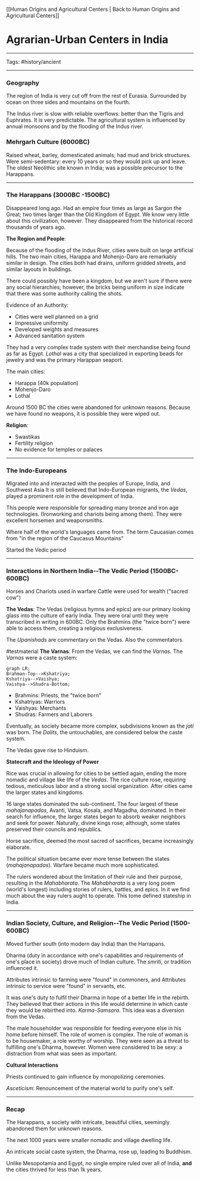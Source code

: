 [[Human Origins and Agricultural Centers | Back to Human Origins and Agricultural Centers]]
# Agrarian-Urban Centers in India

---

Tags: #history/ancient 

---

### Geography

The region of India is very cut off from the rest of Eurasia. Surrounded by ocean on three sides and mountains on the fourth. 

The Indus river is slow with reliable overflows: better than the Tigris and Euphrates. It is very predictable. 
The agricultural system is influenced by annual monsoons and by the flooding of the Indus river. 


### Mehrgarh Culture (6000BC)

Raised wheat, barley, domesticated animals; had mud and brick structures.
Were semi-sedentary: every 10 years or so they would pick up and leave.
The oldest Neolithic site known in India; was a possible precursor to the Harappans.

---

### The Harappans (3000BC -1500BC)

Disappeared long ago.
Had an empire four times as large as Sargon the Great; two times larger than the Old Kingdom of Egypt. 
We know very little about this civilization, however. They disappeared from the historical record thousands of years ago. 

**The Region and People**:

Because of the flooding of the Indus River, cities were built on large artificial hills.
The two main cities, Harappa and Mohenjo-Daro are remarkably similar in design. The cities both had drains, uniform gridded streets, and similar layouts in buildings. 

There could possibly have been a kingdom, but we aren't sure if there were any social hierarchies; however, the bricks being uniform in size indicate that there was some authority calling the shots.

Evidence of an Authority:
- Cities were well planned on a grid
- Impressive uniformity
- Developed weights and measures
- Advanced sanitation system

They had a very complex trade system with their merchandise being found as far as Egypt.
*Lothal* was a city that specialized in exporting beads for jewelry and was the primary Harappan seaport. 

The main cities:
- Harappa (40k population)
- Mohenjo-Daro
- Lothal

Around 1500 BC the cities were abandoned for unknown reasons. Because we have found no weapons, it is possible they were wiped out. 

**Religion**:
- Swastikas 
- Fertility religion
- No evidence for temples or palaces

---

### The Indo-Europeans

Migrated into and interacted with the peoples of Europe, India, and Southwest Asia
It is still believed that Indo-European migrants, the *Vedas*, played a prominent role in the development of India.

This people were responsible for spreading many bronze and iron age technologies. (Ironworking and chariots being among them). They were excellent horsemen and weaponsmiths.

Where half of the world's languages came from.
The term Caucasian comes from "in the region of the Caucasus Mountains"

Started the Vedic period

---

### Interactions in Northern India--The Vedic Period (1500BC-600BC)

Horses and Chariots used in warfare
Cattle were used for wealth ("sacred cow")

**The Vedas**:
The Vedas (religious hymns and epics) are our primary looking glass into the culture of early India. They were oral until they were transcribed in writing in 600BC. Only the Brahmins (the "twice born") were able to access them, creating a religious exclusiveness. 

The *Upanishads* are commentary on the Vedas. Also the commentators. 

#testmaterial 
**The Varnas**: 
From the Vedas, we can find the *Varnas*.
The *Varnas* were a caste system:
```mermaid
graph LR;
Brahman-Top-->Kshatriya;
Kshatriya-->Vaishya;
Vaishya-->Shudra-Bottom;
```
- Brahmins: Priests, the "twice born"
- Kshatriyas: Warriors
- Vaishyas: Merchants
- Shudras: Farmers and Laborers

Eventually, as society became more complex, subdivisions known as the *jati* was born.
The *Dalits*, the untouchables, are considered below the caste system.

The Vedas gave rise to Hinduism. 

**Statecraft and the Ideology of Power** 

Rice was crucial in allowing for cities to be settled again, ending the more nomadic and village like life of the *Vedas*. The rice culture rose, requiring tedious, meticulous labor and a strong social organization. After cities came the larger states and kingdoms. 

16 large states dominated the sub-continent. The four largest of these *mahajanapadas*, Avanti, Vatsa, Kosala, and Magadha, dominated. In their search for influence, the larger states began to absorb weaker neighbors and seek for power. Naturally, divine kings rose; although, some states preserved their councils and republics. 

Horse sacrifice, deemed the most sacred of sacrifices, became increasingly elaborate. 

The political situation became ever more tense between the states (*mahajanapadas*). Warfare became much more sophisticated.

The rulers wondered about the limitation of their rule and their purpose, resulting in the *Mahabharata*. The *Mahabharata* is a very long poem (world's longest) including stories of rulers, battles, and epics. In it we find much about the way rulers aught to operate. This tome defined stateship in India. 

---

### Indian Society, Culture, and Religion--The Vedic Period (1500-600BC)

Moved further south (into modern day India) than the Harrapans. 

Dharma (duty in accordance with one's capabilities and requirements of one's place in society) drove much of Indian culture. The *smriti*, or tradition influenced it.

Attributes intrinsic to farming were "found" in commoners, and Attributes intrinsic to service were "found" in servants, etc. 

It was one's duty to fulfil their Dharma in hope of a better life in the rebirth. They believed that their actions in this life would determine in which caste they would be rebirthed into. *Karma-Samsara*. 
This idea was a diversion from the Vedas. 

The male householder was responsible for feeding everyone else in his home before himself.
The role of women is complex. The role of woman is to be housemaker, a role worthy of worship. They were seen as a threat to fulfilling one's Dharma, however. Women were considered to be sexy: a distraction from what was seen as important. 

**Cultural Interactions**

Priests continued to gain influence by monopolizing ceremonies.

*Asceticism*: Renouncement of the material world to purify one's self.



---

### Recap

The Harappans, a society with intricate, beautiful cities, seemingly abandoned them for unknown reasons. 

The next 1000 years were smaller nomadic and village dwelling life.

An intricate social caste system, the Dharma, rose up, leading to Buddhism. 

Unlike Mesopotamia and Egypt, no single empire ruled over all of India, **and** the cities thrived for less than 1k years. 